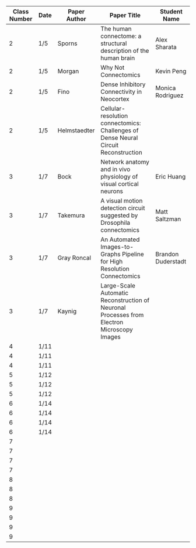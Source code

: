 | Class Number | Date | Paper Author | Paper Title                                                                                | Student Name       |
|--------------|------|--------------|--------------------------------------------------------------------------------------------|--------------------|
| 2            | 1/5  | Sporns       | The human connectome: a structural description of the human brain                          | Alex Sharata       |
| 2            | 1/5  | Morgan       | Why Not Connectomics                                                                       | Kevin Peng         |
| 2            | 1/5  | Fino         | Dense Inhibitory Connectivity in Neocortex                                                 | Monica Rodriguez                   |
| 2            | 1/5  | Helmstaedter | Cellular-resolution connectomics: Challenges of Dense Neural Circuit Reconstruction        |                    |
| 3            | 1/7  | Bock         | Network anatomy and in vivo physiology of visual cortical neurons                          | Eric Huang         |
| 3            | 1/7  | Takemura     | A visual motion detection circuit suggested by Drosophila connectomics                     | Matt Saltzman                   |
| 3            | 1/7  | Gray Roncal  | An Automated Images-to-Graphs Pipeline for High Resolution Connectomics                    | Brandon Duderstadt |
| 3            | 1/7  | Kaynig       | Large-Scale Automatic Reconstruction of Neuronal Processes from Electron Microscopy Images |                    |
| 4            | 1/11 |              |                                                                                            |                    |
| 4            | 1/11 |              |                                                                                            |                    |
| 4            | 1/11 |              |                                                                                            |                    |
| 5            | 1/12 |              |                                                                                            |                    |
| 5            | 1/12 |              |                                                                                            |                    |
| 5            | 1/12 |              |                                                                                            |                    |
| 6            | 1/14 |              |                                                                                            |                    |
| 6            | 1/14 |              |                                                                                            |                    |
| 6            | 1/14 |              |                                                                                            |                    |
| 6            | 1/14 |              |                                                                                            |                    |
| 7            |      |              |                                                                                            |                    |
| 7            |      |              |                                                                                            |                    |
| 7            |      |              |                                                                                            |                    |
| 7            |      |              |                                                                                            |                    |
| 8            |      |              |                                                                                            |                    |
| 8            |      |              |                                                                                            |                    |
| 8            |      |              |                                                                                            |                    |
| 9            |      |              |                                                                                            |                    |
| 9            |      |              |                                                                                            |                    |
| 9            |      |              |                                                                                            |                    |
| 9            |      |              |                                                                                            |                    |

